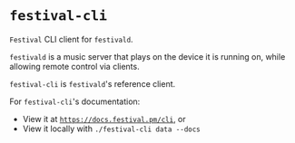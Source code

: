 # `festival-cli`
`Festival` CLI client for `festivald`.

`festivald` is a music server that plays on the device it is running on, while allowing remote control via clients.

`festival-cli` is `festivald`'s reference client.

For `festival-cli`'s documentation:

- View it at [`https://docs.festival.pm/cli`](https://docs.festival.pm/cli), or
- View it locally with `./festival-cli data --docs`
